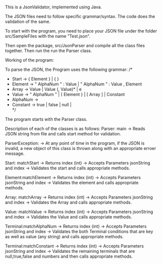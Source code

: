 This is a JsonValidator, implemented using Java.

The JSON files need to follow specific grammar/syntax. 
The code does the validation of the same.

To start with the program, you need to place your JSON file under the folder src/SampleFiles with the name "Test.json".

Then open the package, src/JsonParser and compile all the class files together. 
Then run the run the Parser class.

Working of the program:

To parse the JSON, the Program uses the following grammar:
/*
 * Start 	-> { Element }
			| { }	
 * Element 	-> " AlphaNum " : Value
 			| " AlphaNum " : Value , Element
 * Array 	-> Value
 			| Value (, Value)*
  			| e
 * Value 	-> " AlphaNum "
 			| { Element }
 			| [ Array ]
 			| Constant 
 * AlphaNum -> <String>
 * Constant	-> true | false | null | <Number>	
 */

The program starts with the Parser class. 

Description of each of the classes is as follows:
Parser:	main		 -> Reads JSON string from file and calls start method for validation.

ParserException:	 -> At any point of time in the program, if the JSON is invalid, a new object of this class is thrown along with an appropriate erroer message.

Start:	matchStart	 -> Returns index (int)
			 -> Accepts Parameters jsonString and index
			 -> Validates the start and calls appropriate methods.

Element:matchElement	 -> Returns index (int)
			 -> Accepts Parameters jsonString and index
			 -> Validates the element and calls appropriate methods.

Array:	matchArray	 -> Returns index (int)
			 -> Accepts Parameters jsonString and index
			 -> Validates the Array and calls appropriate methods.

Value:	matchValue	 -> Returns index (int)
			 -> Accepts Parameters jsonString and index
			 -> Validates the Value and calls appropriate methods.

Terminal:matchAlphaNum	 -> Returns index (int)
			 -> Accepts Parameters jsonString and index
			 -> Validates the both Terminal conditions that are key as well as value (any string) and calls appropriate methods.

Terminal:matchConstant	 -> Returns index (int)
			 -> Accepts Parameters jsonString and index
			 -> Validates the remaining terminals that are null,true,false and numbers and then calls appropriate methods.


